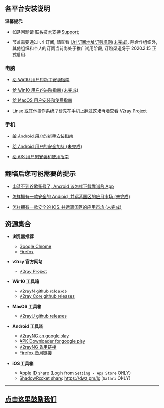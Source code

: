 ## 各平台安装说明

**温馨提示**: 

- 如遇问题请 [联系技术支持 Support](posts/Support.md);

- 节点需要通过 url 订阅, 请查看 [Url 订阅地址订购规则(未完成)](posts/Pay_for_url.md). 除合作组织外, 其他组织和个人的订阅当前尚处于推广试用阶段, 订购渠道将于 2020.2.15 正式启用.

### 电脑
- [给 Win10 用户的新手安装指南](posts/Win10.md)

- [给 Win10 用户的进阶指南 (未完成)](posts/Win10_Advanced.md)

- [给 MacOS 用户安装和使用指南](posts/MacOS.md)

- Linux 或其他操作系统？请先在手机上翻过这堵再墙查看 [V2ray Project](https://www.v2ray.com/)

### 手机
- [给 Android 用户的新手安装指南](posts/Android.md)

- [给 Android 用户的安全加持 (未完成)](posts/Android_Advanced.md)

- [给 iOS 用户的安装和使用指南](posts/iOS.md)

## 翻墙后您可能需要的提示

- [申请不到谷歌账号了, Android 该怎样下载靠谱的 App](posts/tips_download_app.md)

- [怎样拥有一款安全的 Android, 并远离国区的应用市场 (未完成)]()

- [怎样拥有一款安全的 iOS, 并远离国区的应用市场 (未完成)]()

## 资源集合

- **浏览器推荐**
  - [Google Chrome](https://www.google.com/chrome/index.html)
  - [Firefox](https://www.mozilla.org/zh-TW/firefox/)

- **v2ray 官方网站**
  - [V2ray Project](https://www.v2ray.com/)

- **Win10 工具箱**
  - [V2rayN github releases](https://github.com/2dust/v2rayN/releases)
  - [V2ray Core github releases](https://github.com/v2ray/v2ray-core/releases)

- **MacOS 工具箱**
  - [V2rayU github releases](https://github.com/yanue/V2rayU/releases)

- **Android 工具箱**
  - [V2rayNG on google play](https://play.google.com/store/apps/details?id=com.v2ray.ang)
  - [APK Downloader for google play](https://chrome.google.com/webstore/detail/apk-downloader/fgljidimohbcmjdabiecfeikkmpbjegm)
  - [V2rayNG 备用链接](tools/v2rayNG.apk)
  - [Firefox 备用链接](tools/firefox.apk)

- **iOS 工具箱**
  - [Apple ID share](https://wohaobang.cn/) (Login from `Setting - App Store` ONLY)
  - [ShadowRocket share](https://free.shadowrocket.online/): https://dwz.pm/lg (`Safari` ONLY)

---

## [点击这里鼓励我们](posts/encourage.md)



